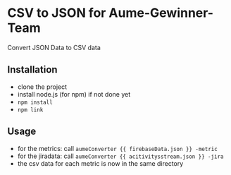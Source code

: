 # CSV to JSON for Aume-Gewinner-Team

Convert JSON Data to CSV data

## Installation

- clone the project
- install node.js (for npm) if not done yet
- `npm install`
- `npm link`


## Usage

- for the metrics: call `aumeConverter {{ firebaseData.json }} -metric`
- for the jiradata: call `aumeConverter {{ acitivitysstream.json }} -jira`
- the csv data for each metric is now in the same directory
